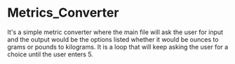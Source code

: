 # Metrics_Converter

It's a simple metric converter where the main file will ask the user for input and the output would be the options listed whether it would be ounces to grams or pounds to kilograms. It
is a loop that will keep asking the user for a choice until the user enters 5.
